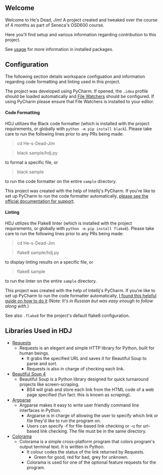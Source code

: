 ## Welcome
Welcome to He's Dead, Jim! A project created and tweaked over the course of 4 months as part of Seneca's OSD600 course.

Here you'll find setup and various information regarding contribution to this project.

See [usage](https://github.com/chrispinkney/He-s-Dead-Jim/blob/master/docs/README.md#usage) for more information in installed packages.

## Configuration
The following section details workspace configuation and information regarding code formatting and linting used in this project.

The project was developed using PyCharm. If opened, the `.idea` profile should be loaded automatically and [File Watchers](https://plugins.jetbrains.com/plugin/7177-file-watchers) should be configured.
If using PyCharm please ensure that File Watchers is installed to your editor. 

#### Code Formatting
HDJ utilizes the Black code formatter (which is installed with the project requirements, or globally with `python -m pip install black`).
Please take care to run the following lines prior to any PRs being made:
> cd He-s-Dead-Jim

> black sample/hdj.py

to format a specific file, or

> black sample

to run the code formatter on the entire `sample` directory. 

This project was created with the help of Intellij's PyCharm. If you're like to set up PyCharm to run the code formatter automatically, [please see the official documentation for support](https://black.readthedocs.io/en/stable/editor_integration.html#pycharm-intellij-idea).

#### Linting
HDJ utilizes the Flake8 linter (which is installed with the project requirements, or globally with `python -m pip install flake8`).
Please take care to run the following lines prior to any PRs being made:
> cd He-s-Dead-Jim

> flake8 sample/hdj.py

to display linting results on a specific file, or

> flake8 sample

to run the linter on the entire `sample` directory. 

This project was created with the help of Intellij's PyCharm. If you're like to set up PyCharm to run the code formatter automatically, [I found this helpful guide on how to do it](https://tirinox.ru/flake8-pycharm) (Note: _It's in Russian but was easy enough to follow along with._)

See also `.flake8` for the project's default flake8 configuration.


## Libraries Used in HDJ
 - [Requests](https://requests.readthedocs.io/en/master/)
	 - Requests is an elegant and simple HTTP library for Python, built for human beings.
		 - It grabs the specified URL and saves it for Beautiful Soup to parse and sort.
		 - Requests is also in charge of checking each link.
 - [Beautiful Soup 4](https://www.crummy.com/software/BeautifulSoup/)
	 - Beautiful Soup is a Python library designed for quick turnaround projects like screen-scraping.
		 - BS4 will grab and store each link from the HTML code of a web page specified (fun fact: this is known as *scraping*).
 - [Argparse](https://github.com/ThomasWaldmann/argparse/)
	 - Argparse makes it easy to write user friendly command line interfaces in Python.
		 - Argparse is in charge of allowing the user to specify which link or file they'd like to run the program on.
		 - Users can specify -f for file-based link checking or -u for url-based link checking. The file must be in the same directory.
 - [Colorama](https://github.com/tartley/colorama)
	 - Colorama is a simple cross-platform program that colors program's output terminal text. It is written in Python.
		 - It colour codes the status of the link returned by Requests.
			 - Green for good, red for bad, grey for unknown.
		 - Colorama is used for one of the optional feature requests for the program.
